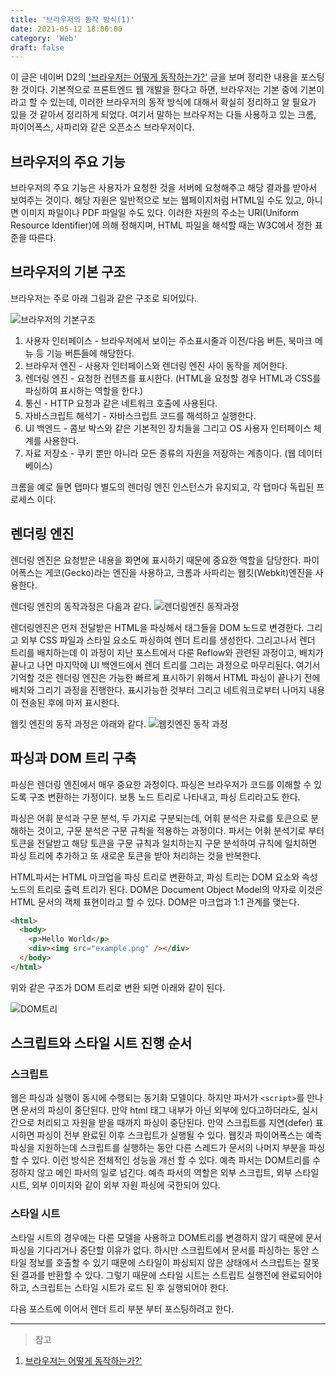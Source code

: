 ```yaml
---
title: '브라우저의 동작 방식(1)'
date: 2021-05-12 18:00:00
category: 'Web'
draft: false
---
```


이 글은 네이버 D2의 ['브라우저는 어떻게 동작하는가?'](https://d2.naver.com/helloworld/59361) 글을 보며 정리한 내용을 포스팅한 것이다. 기본적으로 프론트엔드 웹 개발을 한다고 하면, 브라우저는 기본 중에 기본이라고 할 수 있는데, 이러한 브라우저의 동작 방식에 대해서 확실히 정리하고 알 필요가 있을 것 같아서 정리하게 되었다. 여기서 말하는 브라우저는 다들 사용하고 있는 크롬, 파이어폭스, 사파리와 같은 오픈소스 브라우저이다.

## 브라우저의 주요 기능

브라우저의 주요 기능은 사용자가 요청한 것을 서버에 요청해주고 해당 결과를 받아서 보여주는 것이다. 해당 자원은 일반적으로 보는 웹페이지처럼 HTML일 수도 있고, 아니면 이미지 파일이나 PDF 파일일 수도 있다. 이러한 자원의 주소는 URI(Uniform Resource Identifier)에 의해 정해지며, HTML 파일을 해석할 때는 W3C에서 정한 표준을 따른다.

## 브라우저의 기본 구조

브라우저는 주로 아래 그림과 같은 구조로 되어있다.

![브라우저의 기본구조](https://d2.naver.com/content/images/2015/06/helloworld-59361-1.png)

1. 사용자 인터페이스 - 브라우저에서 보이는 주소표시줄과 이전/다음 버튼, 북마크 메뉴 등 기능 버튼들에 해당한다.
2. 브라우저 엔진 - 사용자 인터페이스와 렌더링 엔진 사이 동작을 제어한다.
3. 렌더링 엔진 - 요청한 컨텐츠를 표시한다. (HTML을 요청할 경우 HTML과 CSS를 파싱하여 표시하는 역할을 한다.)
4. 통신 - HTTP 요청과 같은 네트워크 호출에 사용된다.
5. 자바스크립트 해석기 - 자바스크립트 코드를 해석하고 실행한다.
6. UI 백엔드 - 콤보 박스와 같은 기본적인 장치들을 그리고 OS 사용자 인터페이스 체계를 사용한다.
7. 자료 저장소 - 쿠키 뿐만 아니라 모든 종류의 자원을 저장하는 계층이다. (웹 데이터 베이스)

크롬을 예로 들면 탭마다 별도의 렌더링 엔진 인스턴스가 유지되고, 각 탭마다 독립된 프로세스 이다.

## 렌더링 엔진

렌더링 엔진은 요청받은 내용을 화면에 표시하기 때문에 중요한 역할을 담당한다. 파이어폭스는 게코(Gecko)라는 엔진을 사용하고, 크롬과 사파리는 웹킷(Webkit)엔진을 사용한다.

렌더링 엔진의 동작과정은 다음과 같다.
![렌더링엔진 동작과정](https://d2.naver.com/content/images/2015/06/helloworld-59361-2.png)

렌더링엔진은 먼저 전달받은 HTML을 파싱해서 태그들을 DOM 노드로 변경한다. 그리고 외부 CSS 파일과 스타일 요소도 파싱하여 렌더 트리를 생성한다. 그리고나서 렌더 트리를 배치하는데 이 과정이 지난 포스트에서 다룬 Reflow와 관련된 과정이고, 배치가 끝나고 나면 마지막에 UI 백엔드에서 렌더 트리를 그리는 과정으로 마무리된다. 여기서 기억할 것은 렌더링 엔진은 가능한 빠르게 표시하기 위해서 HTML 파싱이 끝나기 전에 배치와 그리기 과정을 진행한다. 표시가능한 것부터 그리고 네트워크로부터 나머지 내용이 전송된 후에 마저 표시한다.

웹킷 엔진의 동작 과정은 아래와 같다.
![웹킷엔진 동작 과정](https://d2.naver.com/content/images/2015/06/helloworld-59361-2.png)

## 파싱과 DOM 트리 구축

파싱은 렌더링 엔진에서 매우 중요한 과정이다. 파싱은 브라우저가 코드를 이해할 수 있도록 구조 변환하는 가정이다. 보통 노드 트리로 나타내고, 파싱 트리라고도 한다.

파싱은 어휘 분석과 구문 분석, 두 가지로 구분되는데, 어휘 분석은 자료를 토큰으로 분해하는 것이고, 구문 분석은 구문 규칙을 적용하는 과정이다. 파서는 어휘 분석기로 부터 토큰을 전달받고 해당 토큰을 구문 규칙과 일치하는지 구문 분석하여 규칙에 일치하면 파싱 트리에 추가하고 또 새로운 토큰을 받아 처리하는 것을 반복한다.

HTML파서는 HTML 마크업을 파싱 트리로 변환하고, 파싱 트리는 DOM 요소와 속성 노드의 트리로 출력 트리가 된다. DOM은 Document Object Model의 약자로 이것은 HTML 문서의 객체 표현이라고 할 수 있다. DOM은 마크업과 1:1 관계를 맺는다.

```html
<html>
  <body>
    <p>Hello World</p>
    <div><img src="example.png" /></div>
  </body>
</html>
```

위와 같은 구조가 DOM 트리로 변환 되면 아래와 같이 된다.

![DOM트리](https://d2.naver.com/content/images/2015/06/helloworld-59361-8.png)

## 스크립트와 스타일 시트 진행 순서

### 스크립트

웹은 파싱과 실행이 동시에 수행되는 동기화 모델이다. 하지만 파서가 `<script>`를 만나면 문서의 파싱이 중단된다. 만약 html 태그 내부가 아닌 외부에 있다고하더라도, 실시간으로 처리되고 자원을 받을 때까지 파싱이 중단된다. 만약 스크립트를 지연(defer) 표시하면 파싱이 전부 완료된 이후 스크립트가 실행될 수 있다. 웹킷과 파이어폭스는 예측 파싱을 지원하는데 스크립트를 실행하는 동안 다른 스레드가 문서의 나머지 부분을 파싱할 수 있다. 이런 방식은 전체적인 성능을 개선 할 수 있다. 예측 파서는 DOM트리를 수정하지 않고 메인 파서의 일로 넘긴다. 예측 파서의 역할은 외부 스크립트, 외부 스타일시트, 외부 이미지와 같이 외부 자원 파싱에 국한되어 있다.

### 스타일 시트

스타일 시트의 경우에는 다른 모델을 사용하고 DOM트리를 변경하지 않기 때문에 문서 파싱을 기다리거나 중단할 이유가 없다. 하시만 스크립트에서 문서를 파싱하는 동안 스타일 정보를 호출할 수 있기 때문에 스타일이 파싱되지 않은 상태에서 스크립트는 잘못된 결과를 반환할 수 있다. 그렇기 때문에 스타일 시트는 스트립트 실행전에 완료되어야 하고, 스크립트는 스타일 시트가 로드 된 후 실행되어야 한다.

다음 포스트에 이어서 렌더 트리 부분 부터 포스팅하려고 한다.

---

> 참고

1. [브라우저는 어떻게 동작하는가?'](https://d2.naver.com/helloworld/59361)
